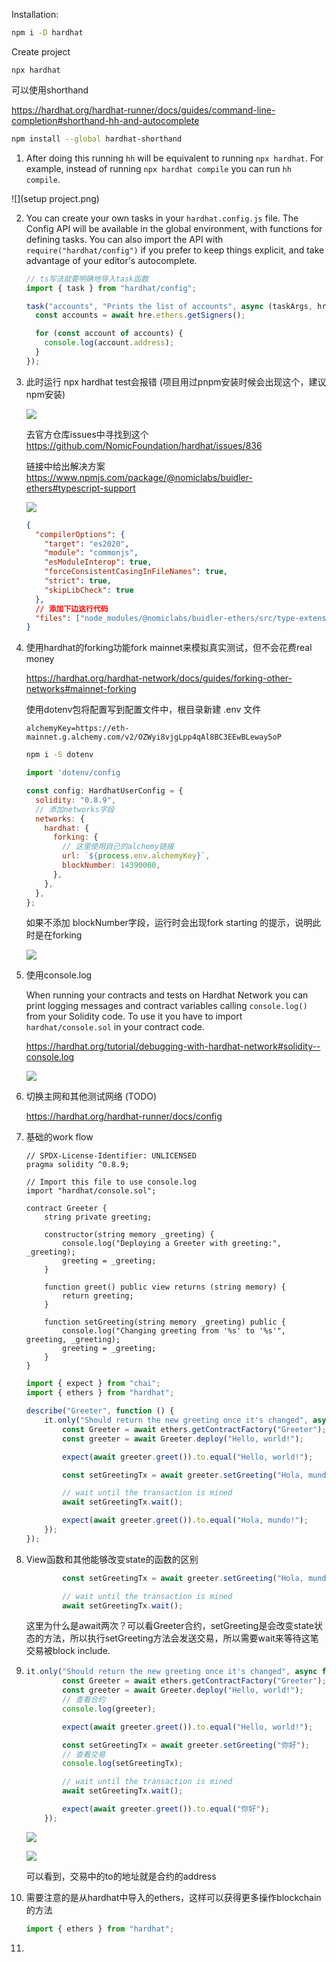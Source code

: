 Installation:

```sh
npm i -D hardhat
```

Create project

```shell
npx hardhat
```

可以使用shorthand

https://hardhat.org/hardhat-runner/docs/guides/command-line-completion#shorthand-hh-and-autocomplete

```sh
npm install --global hardhat-shorthand
```

1. After doing this running `hh` will be equivalent to running `npx hardhat`. For example, instead of running `npx hardhat compile` you can run `hh compile`.

![](setup project.png)



2. You can create your own tasks in your `hardhat.config.js` file. The Config API will be available in the global environment, with functions for defining tasks. You can also import the API with `require("hardhat/config")` if you prefer to keep things explicit, and take advantage of your editor's autocomplete.

   ```js
   // ts写法就要明确地导入task函数
   import { task } from "hardhat/config";
   
   task("accounts", "Prints the list of accounts", async (taskArgs, hre) => {
     const accounts = await hre.ethers.getSigners();
   
     for (const account of accounts) {
       console.log(account.address);
     }
   });
   ```

3. 此时运行 npx hardhat test会报错 (项目用过pnpm安装时候会出现这个，建议npm安装)

   ![](getsignerserror.png)

   去官方仓库issues中寻找到这个 https://github.com/NomicFoundation/hardhat/issues/836

   链接中给出解决方案 https://www.npmjs.com/package/@nomiclabs/buidler-ethers#typescript-support

   ![](fixgetsignerserror.png)

   ```json
   {
     "compilerOptions": {
       "target": "es2020",
       "module": "commonjs",
       "esModuleInterop": true,
       "forceConsistentCasingInFileNames": true,
       "strict": true,
       "skipLibCheck": true
     },
     // 添加下边这行代码
     "files": ["node_modules/@nomiclabs/buidler-ethers/src/type-extensions.d.ts"]
   }
   ```

4. 使用hardhat的forking功能fork mainnet来模拟真实测试，但不会花费real money

   https://hardhat.org/hardhat-network/docs/guides/forking-other-networks#mainnet-forking

   使用dotenv包将配置写到配置文件中，根目录新建 .env 文件
   
   ```properties
   alchemyKey=https://eth-mainnet.g.alchemy.com/v2/OZWyi8vjgLpp4qAl8BC3EEwBLeway5oP
   ```
   
   ```sh
   npm i -S dotenv
   ```
   
   ```js
   import 'dotenv/config
   
   const config: HardhatUserConfig = {
     solidity: "0.8.9",
     // 添加networks字段
     networks: {
       hardhat: {
         forking: {
           // 这里使用自己的alchemy链接
           url: `${process.env.alchemyKey}`,
           blockNumber: 14390000,
         },
       },
     },
   };
   ```
   
   如果不添加 blockNumber字段，运行时会出现fork starting 的提示，说明此时是在forking
   
   ![](hhtestwithoutblocknumber.png)



5. 使用console.log

   When running your contracts and tests on Hardhat Network you can print logging messages and contract variables calling `console.log()` from your Solidity code. To use it you have to import `hardhat/console.sol` in your contract code.

   https://hardhat.org/tutorial/debugging-with-hardhat-network#solidity--console.log

   ![](solconsolelog.png)

6. 切换主网和其他测试网络 (TODO)

   https://hardhat.org/hardhat-runner/docs/config

   

7. 基础的work flow

   ```solidity
   // SPDX-License-Identifier: UNLICENSED
   pragma solidity ^0.8.9;
   
   // Import this file to use console.log
   import "hardhat/console.sol";
   
   contract Greeter {
       string private greeting;
   
       constructor(string memory _greeting) {
           console.log("Deploying a Greeter with greeting:", _greeting);
           greeting = _greeting;
       }
   
       function greet() public view returns (string memory) {
           return greeting;
       }
   
       function setGreeting(string memory _greeting) public {
           console.log("Changing greeting from '%s' to '%s'", greeting, _greeting);
           greeting = _greeting;
       }
   }
   ```

   ```js
   import { expect } from "chai";
   import { ethers } from "hardhat";
   
   describe("Greeter", function () {
       it.only("Should return the new greeting once it's changed", async function () {
           const Greeter = await ethers.getContractFactory("Greeter");
           const greeter = await Greeter.deploy("Hello, world!");
   
           expect(await greeter.greet()).to.equal("Hello, world!");
   
           const setGreetingTx = await greeter.setGreeting("Hola, mundo!");
   
           // wait until the transaction is mined
           await setGreetingTx.wait();
   
           expect(await greeter.greet()).to.equal("Hola, mundo!");
       });
   });
   ```

   

8. View函数和其他能够改变state的函数的区别

   ```js
           const setGreetingTx = await greeter.setGreeting("Hola, mundo!");
   
           // wait until the transaction is mined
           await setGreetingTx.wait();
   ```

   这里为什么是await两次？可以看Greeter合约，setGreeting是会改变state状态的方法，所以执行setGreeting方法会发送交易，所以需要wait来等待这笔交易被block include.

9. ```js
   it.only("Should return the new greeting once it's changed", async function () {
           const Greeter = await ethers.getContractFactory("Greeter");
           const greeter = await Greeter.deploy("Hello, world!");
           // 查看合约
           console.log(greeter);
   
           expect(await greeter.greet()).to.equal("Hello, world!");
   
           const setGreetingTx = await greeter.setGreeting("你好");
           // 查看交易
           console.log(setGreetingTx);
   
           // wait until the transaction is mined
           await setGreetingTx.wait();
   
           expect(await greeter.greet()).to.equal("你好");
       });
   ```

   ![](contractclg.png)

   ![](transactionclg.png)

   可以看到，交易中的to的地址就是合约的address

10. 需要注意的是从hardhat中导入的ethers，这样可以获得更多操作blockchain的方法

    ```js
    import { ethers } from "hardhat";
    ```

11. 